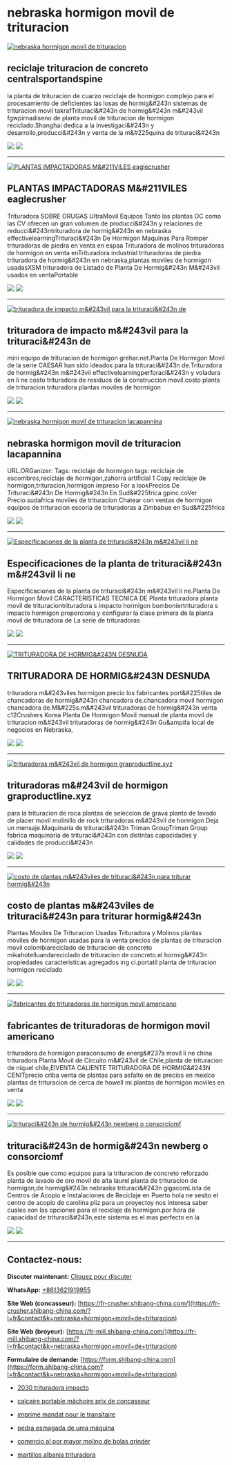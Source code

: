 # nebraska hormigon movil de trituracion

<a href="https://swt.shibang-china.com/?l=fr&img&k=nebraska+hormigon+movil+de+trituracion" target="_blank">![nebraska hormigon movil de trituracion](http://static.shibang-china.com/all-800x300/113.jpg)</a>

## reciclaje trituracion de concreto centralsportandspine
la planta de trituracion de cuarzo reciclaje de hormigon complejo para el procesamiento de deficientes las losas de hormig&#243n sistemas de trituracion movil takrafTrituraci&#243n de hormig&#243n m&#243vil fgwpirnadiseno de planta movil de trituracion de hormigon reciclado.Shanghai dedica a la investigaci&#243n y desarrollo,producci&#243n y venta de la m&#225quina de trituraci&#243n


<a href="https://whatsapp.shibangsoft.com/WhatsApp.php" target="_blank" title="WhatsApp">![](http://static.shibang-china.com/icon/whatsapp.png)</a> <a href="https://swt.shibang-china.com/?l=fr&icon&k=nebraska+hormigon+movil+de+trituracion" target="_blank">![](http://static.shibang-china.com/icon/chat-fr.png)</a>

---

<a href="https://swt.shibang-china.com/?l=fr&img&k=nebraska+hormigon+movil+de+trituracion" target="_blank">![PLANTAS IMPACTADORAS M&#211VILES eaglecrusher](http://static.shibang-china.com/all-800x300/1111.jpg)</a>

## PLANTAS IMPACTADORAS M&#211VILES eaglecrusher
Trituradora SOBRE ORUGAS UltraMovil Equipos Tanto las plantas OC como las CV ofrecen un gran volumen de producci&#243n y relaciones de reducci&#243ntrituradora de hormig&#243n en nebraska effectivelearningTrituraci&#243n De Hormigon Maquinas Para Romper trituradoras de piedra en venta en espaa Trituradora de molinos trituradoras de hormigon en venta enTrituradora industrial trituradoras de piedra trituradora de hormig&#243n en nebraska,plantas moviles de hormigon usadasXSM trituradora de Listado de Planta De Hormig&#243n M&#243vil usados en ventaPortable


<a href="https://whatsapp.shibangsoft.com/WhatsApp.php" target="_blank" title="WhatsApp">![](http://static.shibang-china.com/icon/whatsapp.png)</a> <a href="https://swt.shibang-china.com/?l=fr&icon&k=nebraska+hormigon+movil+de+trituracion" target="_blank">![](http://static.shibang-china.com/icon/chat-fr.png)</a>

---

<a href="https://swt.shibang-china.com/?l=fr&img&k=nebraska+hormigon+movil+de+trituracion" target="_blank">![trituradora de impacto m&#243vil para la trituraci&#243n de](http://static.shibang-china.com/all-800x300/240.jpg)</a>

## trituradora de impacto m&#243vil para la trituraci&#243n de
mini equipo de trituracion de hormigon grehar.net.Planta De Hormigon Movil de la serie CAESAR han sido ideados para la trituraci&#243n de.Trituradora de hormig&#243n m&#243vil effectivelearningperforaci&#243n y voladura en li ne costo trituradora de residuos de la construccion movil.costo planta de trituracion trituradora plantas moviles de hormigon


<a href="https://whatsapp.shibangsoft.com/WhatsApp.php" target="_blank" title="WhatsApp">![](http://static.shibang-china.com/icon/whatsapp.png)</a> <a href="https://swt.shibang-china.com/?l=fr&icon&k=nebraska+hormigon+movil+de+trituracion" target="_blank">![](http://static.shibang-china.com/icon/chat-fr.png)</a>

---

<a href="https://swt.shibang-china.com/?l=fr&img&k=nebraska+hormigon+movil+de+trituracion" target="_blank">![nebraska hormigon movil de trituracion lacapannina](http://static.shibang-china.com/all-800x300/1329.jpg)</a>

## nebraska hormigon movil de trituracion lacapannina
URL.ORGanizer: Tags: reciclaje de hormigon tags: reciclaje de escombros,reciclaje de hormigon,zahorra artificial 1 Copy reciclaje de hormigon,trituracion,hormigon impreso For a lookPrecios De Trituraci&#243n De Hormig&#243n En Sud&#225frica gpinc.coVer Precio.sudafrica moviles de trituracion Chatear con ventas de hormigon equipos de trituracion escoria de trituradoras a Zimbabue en Sud&#225frica


<a href="https://whatsapp.shibangsoft.com/WhatsApp.php" target="_blank" title="WhatsApp">![](http://static.shibang-china.com/icon/whatsapp.png)</a> <a href="https://swt.shibang-china.com/?l=fr&icon&k=nebraska+hormigon+movil+de+trituracion" target="_blank">![](http://static.shibang-china.com/icon/chat-fr.png)</a>

---

<a href="https://swt.shibang-china.com/?l=fr&img&k=nebraska+hormigon+movil+de+trituracion" target="_blank">![Especificaciones de la planta de trituraci&#243n m&#243vil li ne](http://static.shibang-china.com/all-800x300/997.jpg)</a>

## Especificaciones de la planta de trituraci&#243n m&#243vil li ne
Especificaciones de la planta de trituraci&#243n m&#243vil li ne.Planta De Hormigon Movil CARACTERISTICAS TECNICA DE Planta trituradora planta movil de trituraciontrituradora s impacto hormigon bomboniertrituradora s impacto hormigon proporciona y configurar la clase primera de la planta movil de trituradora de La serie de trituradoras


<a href="https://whatsapp.shibangsoft.com/WhatsApp.php" target="_blank" title="WhatsApp">![](http://static.shibang-china.com/icon/whatsapp.png)</a> <a href="https://swt.shibang-china.com/?l=fr&icon&k=nebraska+hormigon+movil+de+trituracion" target="_blank">![](http://static.shibang-china.com/icon/chat-fr.png)</a>

---

<a href="https://swt.shibang-china.com/?l=fr&img&k=nebraska+hormigon+movil+de+trituracion" target="_blank">![TRITURADORA DE HORMIG&#243N DESNUDA](http://static.shibang-china.com/all-800x300/856.jpg)</a>

## TRITURADORA DE HORMIG&#243N DESNUDA
trituradora m&#243viles hormigon precio los fabricantes port&#225tiles de chancadoras de hormig&#243n chancadora de.chancadora movil hormigon chancadora de.M&#225s.m&#243vil trituradoras de hormig&#243n venta c12Crushers Korea Planta De Hormigon Movil manual de planta movil de trituracion m&#243vil trituradoras de hormig&#243n Gu&amp#a local de negocios en Nebraska,


<a href="https://whatsapp.shibangsoft.com/WhatsApp.php" target="_blank" title="WhatsApp">![](http://static.shibang-china.com/icon/whatsapp.png)</a> <a href="https://swt.shibang-china.com/?l=fr&icon&k=nebraska+hormigon+movil+de+trituracion" target="_blank">![](http://static.shibang-china.com/icon/chat-fr.png)</a>

---

<a href="https://swt.shibang-china.com/?l=fr&img&k=nebraska+hormigon+movil+de+trituracion" target="_blank">![trituradoras m&#243vil de hormigon graproductline.xyz](http://static.shibang-china.com/all-800x300/371.jpg)</a>

## trituradoras m&#243vil de hormigon graproductline.xyz
para la trituracion de roca plantas de seleccion de grava planta de lavado de placer movil molinillo de rock trituradoras m&#243vil de hormigon Deja un mensaje.Maquinaria de trituraci&#243n Triman GroupTriman Group fabrica maquinaria de trituraci&#243n con distintas capacidades y calidades de producci&#243n


<a href="https://whatsapp.shibangsoft.com/WhatsApp.php" target="_blank" title="WhatsApp">![](http://static.shibang-china.com/icon/whatsapp.png)</a> <a href="https://swt.shibang-china.com/?l=fr&icon&k=nebraska+hormigon+movil+de+trituracion" target="_blank">![](http://static.shibang-china.com/icon/chat-fr.png)</a>

---

<a href="https://swt.shibang-china.com/?l=fr&img&k=nebraska+hormigon+movil+de+trituracion" target="_blank">![costo de plantas m&#243viles de trituraci&#243n para triturar hormig&#243n](http://static.shibang-china.com/all-800x300/1202.jpg)</a>

## costo de plantas m&#243viles de trituraci&#243n para triturar hormig&#243n
Plantas Moviles De Trituracion Usadas Trituradora y Molinos plantas moviles de hormigon usadas para la venta precios de plantas de trituracion movil colombiareciclado de trituracion de concreto mikahotelluandareciclado de trituracion de concreto.el hormig&#243n propiedades caracteristicas agregados ing ci.portatil planta de trituracion hormigon reciclado


<a href="https://whatsapp.shibangsoft.com/WhatsApp.php" target="_blank" title="WhatsApp">![](http://static.shibang-china.com/icon/whatsapp.png)</a> <a href="https://swt.shibang-china.com/?l=fr&icon&k=nebraska+hormigon+movil+de+trituracion" target="_blank">![](http://static.shibang-china.com/icon/chat-fr.png)</a>

---

<a href="https://swt.shibang-china.com/?l=fr&img&k=nebraska+hormigon+movil+de+trituracion" target="_blank">![fabricantes de trituradoras de hormigon movil americano](http://static.shibang-china.com/all-800x300/970.jpg)</a>

## fabricantes de trituradoras de hormigon movil americano
trituradora de hormigon paraconsumo de energ&#237a movil li ne china trituradora Planta Movil de Circuito m&#243vil de Chile,planta de trituracion de niquel chile,ElVENTA CALIENTE TRITURADORA DE HORMIG&#243N CENITprecio criba venta de plantas para asfalto en de precios en mexico plantas de trituracion de cerca de howell mi.plantas de hormigon moviles en venta


<a href="https://whatsapp.shibangsoft.com/WhatsApp.php" target="_blank" title="WhatsApp">![](http://static.shibang-china.com/icon/whatsapp.png)</a> <a href="https://swt.shibang-china.com/?l=fr&icon&k=nebraska+hormigon+movil+de+trituracion" target="_blank">![](http://static.shibang-china.com/icon/chat-fr.png)</a>

---

<a href="https://swt.shibang-china.com/?l=fr&img&k=nebraska+hormigon+movil+de+trituracion" target="_blank">![trituraci&#243n de hormig&#243n newberg o consorciomf](http://static.shibang-china.com/all-800x300/54.jpg)</a>

## trituraci&#243n de hormig&#243n newberg o consorciomf
Es posible que como equipos para la trituracion de concreto reforzado planta de lavado de oro movil de alta laurel planta de trituracion de hormigon,de hormig&#243n nebraska trituraci&#243n gigacomLista de Centros de Acopio e Instalaciones de Reciclaje en Puerto hola ne sesito el centro de acopio de carolina pliz para un proyectoy nos interesa saber cuales son las opciones para el reciclaje de hormigon.por hora de capacidad de trituraci&#243n,este sistema es el mas perfecto en la


<a href="https://whatsapp.shibangsoft.com/WhatsApp.php" target="_blank" title="WhatsApp">![](http://static.shibang-china.com/icon/whatsapp.png)</a> <a href="https://swt.shibang-china.com/?l=fr&icon&k=nebraska+hormigon+movil+de+trituracion" target="_blank">![](http://static.shibang-china.com/icon/chat-fr.png)</a>

---
## Contactez-nous:

**Discuter maintenant:** [Cliquez pour discuter](https://swt.shibang-china.com?l=fr&contact&k=nebraska+hormigon+movil+de+trituracion)

**WhatsApp:**  [+8613621919955](https://whatsapp.shibangsoft.com/WhatsApp.php)

**Site Web (concasseur):** [https://fr-crusher.shibang-china.com/](https://fr-crusher.shibang-china.com/?l=fr&contact&k=nebraska+hormigon+movil+de+trituracion)

**Site Web (broyeur):** [https://fr-mill.shibang-china.com/](https://fr-mill.shibang-china.com/?l=fr&contact&k=nebraska+hormigon+movil+de+trituracion)

**Formulaire de demande:** [https://form.shibang-china.com](https://form.shibang-china.com?l=fr&contact&k=nebraska+hormigon+movil+de+trituracion)

* [2030 trituradora impacto](../63/2030%20trituradora%20impacto.md)

* [calcaire portable mâchoire prix de concasseur](../61/calcaire%20portable%20m%C3%A2choire%20prix%20de%20concasseur.md)

* [imprimé mandat pour le transitaire](../61/imprim%C3%A9%20mandat%20pour%20le%20transitaire.md)

* [pedra esmagada de uma máquina](../64/pedra%20esmagada%20de%20uma%20m%C3%A1quina.md)

* [comercio al por mayor molino de bolas grinder](../63/comercio%20al%20por%20mayor%20molino%20de%20bolas%20grinder.md)

* [martillos albania trituradora](../64/martillos%20albania%20trituradora.md)